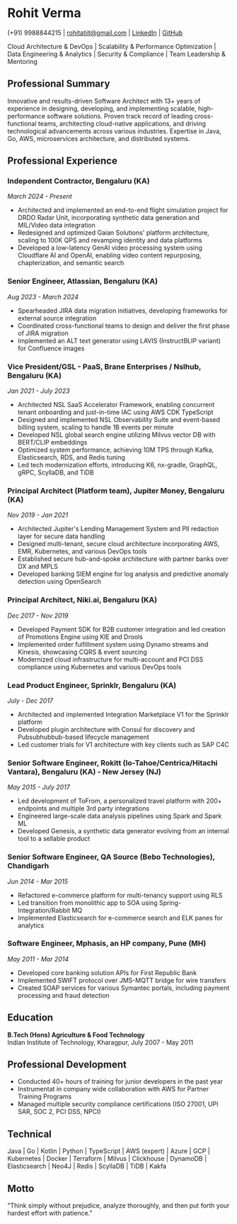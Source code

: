 # Rohit Verma
(+91) 9988844215 | rohitatiit@gmail.com | [LinkedIn](https://www.linkedin.com/in/rohit-verma-24084718) | [GitHub](https://github.com/rverma-dev)

Cloud Architecture & DevOps | Scalability & Performance Optimization | Data Engineering & Analytics | Security & Compliance | Team Leadership & Mentoring

## Professional Summary
Innovative and results-driven Software Architect with 13+ years of experience in designing, developing, and implementing scalable, high-performance software solutions. Proven track record of leading cross-functional teams, architecting cloud-native applications, and driving technological advancements across various industries. Expertise in Java, Go, AWS, microservices architecture, and distributed systems.

## Professional Experience

### Independent Contractor, Bengaluru (KA)
*March 2024 - Present*
- Architected and implemented an end-to-end flight simulation project for DRDO Radar Unit, incorporating synthetic data generation and MIL/Video data integration
- Redesigned and optimized Gaian Solutions' platform architecture, scaling to 100K QPS and revamping identity and data platforms
- Developed a low-latency GenAI video processing system using Cloudflare AI and OpenAI, enabling video content repurposing, chapterization, and semantic search

### Senior Engineer, Atlassian, Bengaluru (KA)
*Aug 2023 - March 2024*
- Spearheaded JIRA data migration initiatives, developing frameworks for external source integration
- Coordinated cross-functional teams to design and deliver the first phase of JIRA migration
- Implemented an ALT text generator using LAVIS (InstructBLIP variant) for Confluence images

### Vice President/GSL - PaaS, Brane Enterprises / Nslhub, Bengaluru (KA)
*Jan 2021 - July 2023*
- Architected NSL SaaS Accelerator Framework, enabling concurrent tenant onboarding and just-in-time IAC using AWS CDK TypeScript
- Designed and implemented NSL Observability Suite and event-based billing system, scaling to handle 1B events per minute
- Developed NSL global search engine utilizing Milvus vector DB with BERT/CLIP embeddings
- Optimized system performance, achieving 10M TPS through Kafka, Elasticsearch, RDS, and Redis tuning
- Led tech modernization efforts, introducing K6, nx-gradle, GraphQL, gRPC, ScyllaDB, and TiDB

### Principal Architect (Platform team), Jupiter Money, Bengaluru (KA)
*Nov 2019 - Jan 2021*
- Architected Jupiter's Lending Management System and PII redaction layer for secure data handling
- Designed multi-tenant, secure cloud architecture incorporating AWS, EMR, Kubernetes, and various DevOps tools
- Established secure hub-and-spoke architecture with partner banks over DX and MPLS
- Developed banking SIEM engine for log analysis and predictive anomaly detection using OpenSearch

### Principal Architect, Niki.ai, Bengaluru (KA)
*Dec 2017 - Nov 2019*
- Developed Payment SDK for B2B customer integration and led creation of Promotions Engine using KIE and Drools
- Implemented order fulfillment system using Dynamo streams and Kinesis, showcasing CQRS & event sourcing
- Modernized cloud infrastructure for multi-account and PCI DSS compliance using Kubernetes and various DevOps tools

### Lead Product Engineer, Sprinklr, Bengaluru (KA)
*July - Dec 2017*
- Architected and implemented Integration Marketplace V1 for the Sprinklr platform
- Developed plugin architecture with Consul for discovery and Pubsubhubbub-based lifecycle management
- Led customer trials for V1 architecture with key clients such as SAP C4C

### Senior Software Engineer, Rokitt (Io-Tahoe/Centrica/Hitachi Vantara), Bengaluru (KA) - New Jersey (NJ)
*May 2015 - July 2017*
- Led development of ToFrom, a personalized travel platform with 200+ endpoints and multiple 3rd party integrations
- Engineered large-scale data analysis pipelines using Spark and Spark ML
- Developed Genesis, a synthetic data generator evolving from an internal tool to a sellable product

### Senior Software Engineer, QA Source (Bebo Technologies), Chandigarh
*Jun 2014 - Mar 2015*
- Refactored e-commerce platform for multi-tenancy support using RLS
- Led transition from monolithic app to SOA using Spring-Integration/Rabbit MQ
- Implemented Elasticsearch for e-commerce search and ELK panes for analytics

### Software Engineer, Mphasis, an HP company, Pune (MH)
*May 2011 - Mar 2014*
- Developed core banking solution APIs for First Republic Bank
- Implemented SWIFT protocol over JMS-MQTT bridge for wire transfers
- Created SOAP services for various Symantec portals, including payment processing and fraud detection

## Education
**B.Tech (Hons) Agriculture & Food Technology**  
Indian Institute of Technology, Kharagpur, July 2007 - May 2011


## Professional Development
- Conducted 40+ hours of training for junior developers in the past year
- Instrumentat in company wide collaboration with AWS for Partner Training Programs
- Managed multiple security compliance certifications (ISO 27001, UPI SAR, SOC 2, PCI DSS, NPCI)

## Technical 
Java | Go | Kotlin | Python | TypeScript | AWS (expert) | Azure | GCP | Kubernetes | Docker | Terraform | Milvus | Clickhouse | DynamoDB | Elasticsearch | Neo4J | Redis | ScyllaDB | TiDB | Kakfa

## Motto
"Think simply without prejudice, analyze thoroughly, and then put forth your hardest effort with patience."
